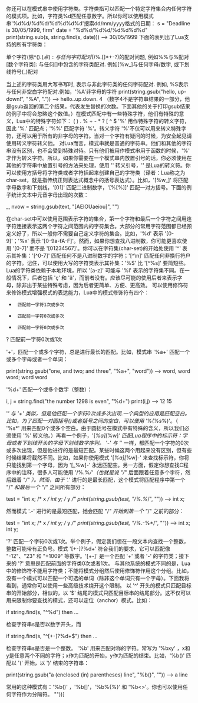 你还可以在模式串中使用字符类。字符类指可以匹配一个特定字符集合内任何字符的模式项。比如，字符类%d匹配任意数字。所以你可以使用模式串'%d%d/%d%d/%d%d%d%d'搜索dd/mm/yyyy格式的日期：
s = "Deadline is 30/05/1999, firm"
date = "%d%d/%d%d/%d%d%d%d"
print(string.sub(s, string.find(s, date)))    --> 30/05/1999
下面的表列出了Lua支持的所有字符类：

单个字符(除^$()%.[]*+-?外): 与该字符自身配对
.(点): 与任何字符配对
%a: 与任何字母配对
%c: 与任何控制符配对(例如\n)
%d: 与任何数字配对
%l: 与任何小写字母配对
%p: 与任何标点(punctuation)配对
%s: 与空白字符配对
%u: 与任何大写字母配对
%w: 与任何字母/数字配对
%x: 与任何十六进制数配对
%z: 与任何代表0的字符配对
%x(此处x是非字母非数字字符): 与字符x配对. 主要用来处理表达式中有功能的字符(^$()%.[]*+-?)的配对问题, 例如%%与%配对
[数个字符类]: 与任何[]中包含的字符类配对. 例如[%w_]与任何字母/数字, 或下划线符号(_)配对
[^数个字符类]: 与任何不包含在[]中的字符类配对. 例如[^%s]与任何非空白字符配对

当上述的字符类用大写书写时, 表示与非此字符类的任何字符配对. 例如, %S表示与任何非空白字符配对.例如，'%A'非字母的字符
print(string.gsub("hello, up-down!", "%A", "."))
--> hello..up.down. 4
（数字4不是字符串结果的一部分，他是gsub返回的第二个结果，代表发生替换的次数。下面其他的关于打印gsub结果的例子中将会忽略这个数值。）在模式匹配中有一些特殊字符，他们有特殊的意义，Lua中的特殊字符如下：
(  ) . % + - * ? [ ^ $
'%' 用作特殊字符的转义字符，因此 '%.' 匹配点；'%%' 匹配字符 '%'。转义字符 '%'不仅可以用来转义特殊字符，还可以用于所有的非字母的字符。当对一个字符有疑问的时候，为安全起见请使用转义字符转义他。
对Lua而言，模式串就是普通的字符串。他们和其他的字符串没有区别，也不会受到特殊对待。只有他们被用作模式串用于函数的时候，'%' 才作为转义字符。所以，如果你需要在一个模式串内放置引号的话，你必须使用在其他的字符串中放置引号的方法来处理，使用 '\' 转义引号，'\' 是Lua的转义符。你可以使用方括号将字符类或者字符括起来创建自己的字符类（译者：Lua称之为char-set，就是指传统正则表达式概念中的括号表达式）。比如，'[%w_]' 将匹配字母数字和下划线，'[01]' 匹配二进制数字，'[%[%]]' 匹配一对方括号。下面的例子统计文本中元音字母出现的次数：

_, nvow = string.gsub(text, "[AEIOUaeiou]", "")

在char-set中可以使用范围表示字符的集合，第一个字符和最后一个字符之间用连字符连接表示这两个字符之间范围内的字符集合。大部分的常用字符范围都已经预定义好了，所以一般你不需要自己定义字符的集合。比如，'%d' 表示 '[0-9]'；'%x' 表示 '[0-9a-fA-F]'。然而，如果你想查找八进制数，你可能更喜欢使用 '[0-7]' 而不是 '[01234567]'。你可以在字符集(char-set)的开始处使用 '^' 表示其补集：'[^0-7]' 匹配任何不是八进制数字的字符；'[^\n]' 匹配任何非换行符户的字符。记住，可以使用大写的字符类表示其补集：'%S' 比 '[^%s]' 要简短些。
Lua的字符类依赖于本地环境，所以 '[a-z]' 可能与 '%l' 表示的字符集不同。在一般情况下，后者包括 'ç' 和 'ã'，而前者没有。应该尽可能的使用后者来表示字母，除非出于某些特殊考虑，因为后者更简单、方便、更高效。
可以使用修饰符来修饰模式增强模式的表达能力，Lua中的模式修饰符有四个：

+      匹配前一字符1次或多次
*      匹配前一字符0次或多次
-      匹配前一字符0次或多次
?      匹配前一字符0次或1次

'+'，匹配一个或多个字符，总是进行最长的匹配。比如，模式串 '%a+' 匹配一个或多个字母或者一个单词：

print(string.gsub("one, and two; and three", "%a+", "word"))
--> word, word word; word word

'%d+' 匹配一个或多个数字（整数）：

i, j = string.find("the number 1298 is even", "%d+")
print(i,j)    --> 12  15

'*' 与 '+' 类似，但是他匹配一个字符0次或多次出现.一个典型的应用是匹配空白。比如，为了匹配一对圆括号()或者括号之间的空白，可以使用 '%(%s*%)'。（ '%s*' 用来匹配0个或多个空白。由于圆括号在模式中有特殊的含义，所以我们必须使用 '%' 转义他。）再看一个例子，'[_%a][_%w]*' 匹配Lua程序中的标示符：字母或者下划线开头的字母下划线数字序列。
'-' 与 '*' 一样，都匹配一个字符的0次或多次出现，但是他进行的是最短匹配。某些时候这两个用起来没有区别，但有些时候结果将截然不同。比如，如果你使用模式 '[_%a][_%w]-' 来查找标示符，你将只能找到第一个字母，因为 '[_%w]-' 永远匹配空。另一方面，假定你想查找C程序中的注释，很多人可能使用 '/%*.*%*/'（也就是说 "/*" 后面跟着任意多个字符，然后跟着 "*/" ）。然而，由于 '.*' 进行的是最长匹配，这个模式将匹配程序中第一个 "/*" 和最后一个 "*/" 之间所有部分：

test = "int x; /* x */ int y; /* y */"
print(string.gsub(test, "/%*.*%*/", "<COMMENT>"))
--> int x; <COMMENT>

然而模式 '.-' 进行的是最短匹配，她会匹配 "/*" 开始到第一个 "*/" 之前的部分：

test = "int x; /* x */ int y; /* y */"
print(string.gsub(test, "/%*.-%*/", "<COMMENT>"))
--> int x; <COMMENT> int y; <COMMENT>

'?' 匹配一个字符0次或1次。举个例子，假定我们想在一段文本内查找一个整数，整数可能带有正负号。模式 '[+-]?%d+' 符合我们的要求，它可以匹配像 "-12"、"23" 和 "+1009" 等数字。'[+-]' 是一个匹配 '+' 或者 '-' 的字符类；接下来的 '?' 意思是匹配前面的字符类0次或者1次。
与其他系统的模式不同的是，Lua中的修饰符不能用字符类；不能将模式分组然后使用修饰符作用这个分组。比如，没有一个模式可以匹配一个可选的单词（除非这个单词只有一个字母）。下面我将看到，通常你可以使用一些高级技术绕开这个限制。
以 '^' 开头的模式只匹配目标串的开始部分，相似的，以 '$' 结尾的模式只匹配目标串的结尾部分。这不仅可以用来限制你要查找的模式，还可以定位（anchor）模式。比如：

if string.find(s, "^%d") then ...

检查字符串s是否以数字开头，而

if string.find(s, "^[+-]?%d+$") then ...

检查字符串s是否是一个整数。
'%b' 用来匹配对称的字符。常写为 '%bxy' ，x和y是任意两个不同的字符；x作为匹配的开始，y作为匹配的结束。比如，'%b()' 匹配以 '(' 开始，以 ')' 结束的字符串：

print(string.gsub("a (enclosed (in) parentheses) line", "%b()", ""))
--> a line

常用的这种模式有：'%b()' ，'%b[]'，'%b%{%}' 和 '%b<>'。你也可以使用任何字符作为分隔符。
"</COMMENT>"))]

